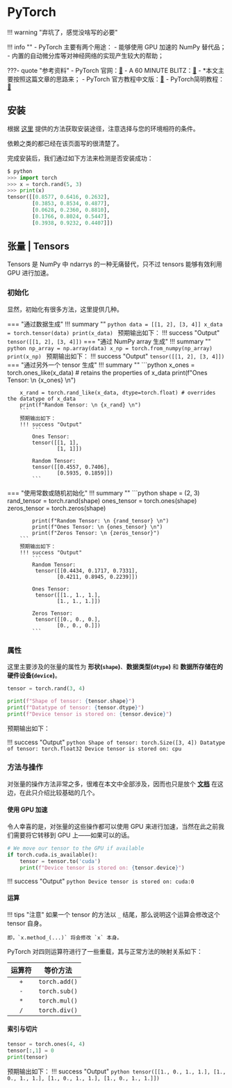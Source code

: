 # PyTorch

!!! warning "弃坑了，感觉没啥写的必要"

!!! info ""
    - PyTorch 主要有两个用途：
        - 能够使用 GPU 加速的 NumPy 替代品；
        - 内置的自动微分库等对神经网络的实现产生较大的帮助；

???- quote "参考资料"
    - PyTorch 官网：[🔗](https://pytorch.org/)
    - A 60 MINUTE BLITZ：[🔗](https://pytorch.org/tutorials/beginner/deep_learning_60min_blitz.html)
        - *本文主要按照这篇文章的思路来；
    - PyTorch 官方教程中文版：[🔗](https://pytorch.org/tutorials/)
    - PyTorch简明教程：[🔗](http://fancyerii.github.io/books/pytorch/)

## 安装

根据 [这里](https://pytorch.org/get-started/locally/) 提供的方法获取安装途径，注意选择与您的环境相符的条件。

依赖之类的都已经在该页面写的很清楚了。

完成安装后，我们通过如下方法来检测是否安装成功：

```python
$ python
>>> import torch
>>> x = torch.rand(5, 3)
>>> print(x)
tensor([[0.8577, 0.6416, 0.2632],
        [0.3853, 0.8534, 0.4877],
        [0.0628, 0.2360, 0.8810],
        [0.1766, 0.8024, 0.5447],
        [0.3938, 0.9232, 0.4407]])
```

## 张量 | Tensors

Tensors 是 NumPy 中 ndarrys 的一种无痛替代，只不过 tensors 能够有效利用 GPU 进行加速。

### 初始化

显然，初始化有很多方法，这里提供几种。

=== "通过数据生成"
    !!! summary ""
        ```python
        data = [[1, 2], [3, 4]]
        x_data = torch.tensor(data)
        print(x_data)
        ```
        预期输出如下：
        !!! success "Output"
            ```
            tensor([[1, 2],
                    [3, 4]])
            ```
=== "通过 NumPy array 生成"
    !!! summary ""
        ```python
        np_array = np.array(data)
        x_np = torch.from_numpy(np_array)
        print(x_np)
        ```
        预期输出如下：
        !!! success "Output"
            ```
            tensor([[1, 2],
                    [3, 4]])
            ```
=== "通过另外一个 tensor 生成"
    !!! summary ""
        ```python
        x_ones = torch.ones_like(x_data) # retains the properties of x_data
        print(f"Ones Tensor: \n {x_ones} \n")

        x_rand = torch.rand_like(x_data, dtype=torch.float) # overrides the datatype of x_data
        print(f"Random Tensor: \n {x_rand} \n")
        ```
        预期输出如下：
        !!! success "Output"
            ```
            Ones Tensor:
            tensor([[1, 1],
                    [1, 1]])

            Random Tensor:
            tensor([[0.4557, 0.7406],
                    [0.5935, 0.1859]])
            ```
=== "使用常数或随机初始化"
    !!! summary ""
        ```python
            shape = (2, 3)
            rand_tensor = torch.rand(shape)
            ones_tensor = torch.ones(shape)
            zeros_tensor = torch.zeros(shape)

            print(f"Random Tensor: \n {rand_tensor} \n")
            print(f"Ones Tensor: \n {ones_tensor} \n")
            print(f"Zeros Tensor: \n {zeros_tensor}")
        ```
        预期输出如下：
        !!! success "Output"
            ```
            Random Tensor:
             tensor([[0.4434, 0.1717, 0.7331],
                    [0.4211, 0.8945, 0.2239]])

            Ones Tensor:
             tensor([[1., 1., 1.],
                    [1., 1., 1.]])

            Zeros Tensor:
             tensor([[0., 0., 0.],
                    [0., 0., 0.]])
            ```

### 属性

这里主要涉及的张量的属性为 **形状(`shape`)**、**数据类型(`dtype`)** 和 **数据所存储在的硬件设备(`device`)**。

```python
tensor = torch.rand(3, 4)

print(f"Shape of tensor: {tensor.shape}")
print(f"Datatype of tensor: {tensor.dtype}")
print(f"Device tensor is stored on: {tensor.device}")
```

预期输出如下：

!!! success "Output"
    ```python
    Shape of tensor: torch.Size([3, 4])
    Datatype of tensor: torch.float32
    Device tensor is stored on: cpu
    ```

### 方法与操作

对张量的操作方法非常之多，很难在本文中全部涉及，因而也只是放个 **[文档](https://pytorch.org/docs/stable/torch.html)** 在这边，在此只介绍比较基础的几个。

#### 使用 GPU 加速
令人幸喜的是，对张量的这些操作都可以使用 GPU 来进行加速，当然在此之前我们需要将它转移到 GPU 上——如果可以的话。

```python
# We move our tensor to the GPU if available
if torch.cuda.is_available():
    tensor = tensor.to('cuda')
    print(f"Device tensor is stored on: {tensor.device}")
```

!!! success "Output"
    ```python
    Device tensor is stored on: cuda:0
    ```

#### 运算

!!! tips "注意"
    如果一个 tensor 的方法以 `_` 结尾，那么说明这个运算会修改这个 tensor 自身。
    
    即，`x.method_(...)` 将会修改 `x` 本身。

PyTorch 对四则运算符进行了一些重载，其与正常方法的映射关系如下：

|运算符|等价方法|
|:-:|:-:|
|`+`|`torch.add()`|
|`-`|`torch.sub()`|
|`*`|`torch.mul()`|
|`/`|`torch.div()`|

#### 索引与切片

```python
tensor = torch.ones(4, 4)
tensor[:,1] = 0
print(tensor)
```
预期输出如下：
!!! success "Output"
    ```python
    tensor([[1., 0., 1., 1.],
            [1., 0., 1., 1.],
            [1., 0., 1., 1.],
            [1., 0., 1., 1.]])
    ```

